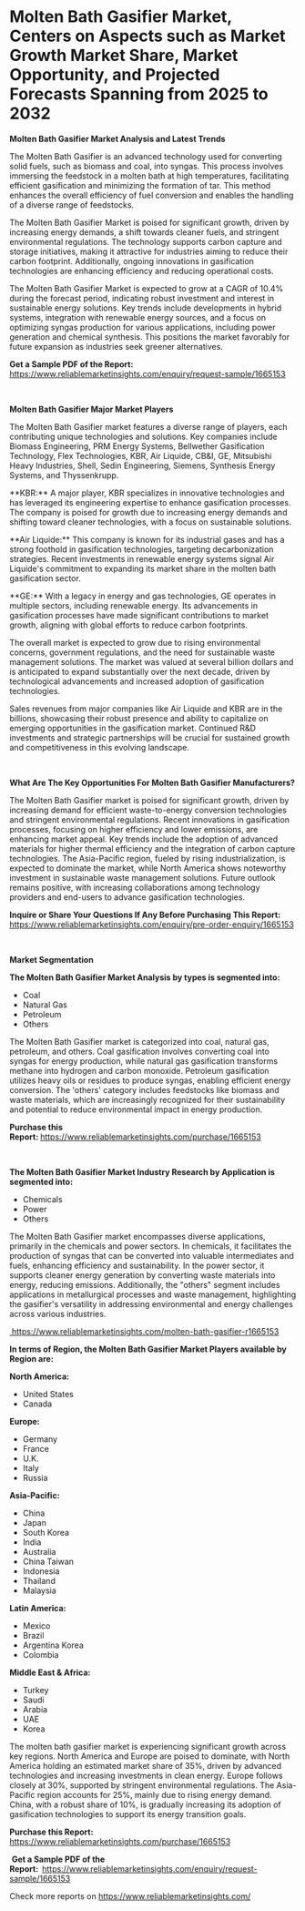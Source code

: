 <p><h1>Molten Bath Gasifier Market, Centers on Aspects such as Market Growth Market Share, Market Opportunity, and Projected Forecasts Spanning from 2025 to 2032</h1></p><p><strong>Molten Bath Gasifier Market Analysis and Latest Trends</strong></p>
<p><p>The Molten Bath Gasifier is an advanced technology used for converting solid fuels, such as biomass and coal, into syngas. This process involves immersing the feedstock in a molten bath at high temperatures, facilitating efficient gasification and minimizing the formation of tar. This method enhances the overall efficiency of fuel conversion and enables the handling of a diverse range of feedstocks.</p><p>The Molten Bath Gasifier Market is poised for significant growth, driven by increasing energy demands, a shift towards cleaner fuels, and stringent environmental regulations. The technology supports carbon capture and storage initiatives, making it attractive for industries aiming to reduce their carbon footprint. Additionally, ongoing innovations in gasification technologies are enhancing efficiency and reducing operational costs.</p><p>The Molten Bath Gasifier Market is expected to grow at a CAGR of 10.4% during the forecast period, indicating robust investment and interest in sustainable energy solutions. Key trends include developments in hybrid systems, integration with renewable energy sources, and a focus on optimizing syngas production for various applications, including power generation and chemical synthesis. This positions the market favorably for future expansion as industries seek greener alternatives.</p></p>
<p><strong>Get a Sample PDF of the Report:&nbsp;</strong> <a href="https://www.reliablemarketinsights.com/enquiry/request-sample/1665153?utm_campaign=3270&utm_medium=2&utm_source=Github&utm_content=ia&utm_term=08032025&utm_id=molten-bath-gasifier">https://www.reliablemarketinsights.com/enquiry/request-sample/1665153</a></p>
<p>&nbsp;</p>
<p><strong>Molten Bath Gasifier Major Market Players</strong></p>
<p><p>The Molten Bath Gasifier market features a diverse range of players, each contributing unique technologies and solutions. Key companies include Biomass Engineering, PRM Energy Systems, Bellwether Gasification Technology, Flex Technologies, KBR, Air Liquide, CB&I, GE, Mitsubishi Heavy Industries, Shell, Sedin Engineering, Siemens, Synthesis Energy Systems, and Thyssenkrupp. </p><p>**KBR:** A major player, KBR specializes in innovative technologies and has leveraged its engineering expertise to enhance gasification processes. The company is poised for growth due to increasing energy demands and shifting toward cleaner technologies, with a focus on sustainable solutions.</p><p>**Air Liquide:** This company is known for its industrial gases and has a strong foothold in gasification technologies, targeting decarbonization strategies. Recent investments in renewable energy systems signal Air Liquide's commitment to expanding its market share in the molten bath gasification sector.</p><p>**GE:** With a legacy in energy and gas technologies, GE operates in multiple sectors, including renewable energy. Its advancements in gasification processes have made significant contributions to market growth, aligning with global efforts to reduce carbon footprints.</p><p>The overall market is expected to grow due to rising environmental concerns, government regulations, and the need for sustainable waste management solutions. The market was valued at several billion dollars and is anticipated to expand substantially over the next decade, driven by technological advancements and increased adoption of gasification technologies.</p><p>Sales revenues from major companies like Air Liquide and KBR are in the billions, showcasing their robust presence and ability to capitalize on emerging opportunities in the gasification market. Continued R&D investments and strategic partnerships will be crucial for sustained growth and competitiveness in this evolving landscape.</p></p>
<p>&nbsp;</p>
<p><strong>What Are The Key Opportunities For Molten Bath Gasifier Manufacturers?</strong></p>
<p><p>The Molten Bath Gasifier market is poised for significant growth, driven by increasing demand for efficient waste-to-energy conversion technologies and stringent environmental regulations. Recent innovations in gasification processes, focusing on higher efficiency and lower emissions, are enhancing market appeal. Key trends include the adoption of advanced materials for higher thermal efficiency and the integration of carbon capture technologies. The Asia-Pacific region, fueled by rising industrialization, is expected to dominate the market, while North America shows noteworthy investment in sustainable waste management solutions. Future outlook remains positive, with increasing collaborations among technology providers and end-users to advance gasification technologies.</p></p>
<p><strong>Inquire or Share Your Questions If Any Before Purchasing This Report:</strong> <a href="https://www.reliablemarketinsights.com/enquiry/pre-order-enquiry/1665153?utm_campaign=3270&utm_medium=2&utm_source=Github&utm_content=ia&utm_term=08032025&utm_id=molten-bath-gasifier">https://www.reliablemarketinsights.com/enquiry/pre-order-enquiry/1665153</a></p>
<p>&nbsp;</p>
<p><strong>Market Segmentation</strong></p>
<p><strong>The Molten Bath Gasifier Market Analysis by types is segmented into:</strong></p>
<p><ul><li>Coal</li><li>Natural Gas</li><li>Petroleum</li><li>Others</li></ul></p>
<p><p>The Molten Bath Gasifier market is categorized into coal, natural gas, petroleum, and others. Coal gasification involves converting coal into syngas for energy production, while natural gas gasification transforms methane into hydrogen and carbon monoxide. Petroleum gasification utilizes heavy oils or residues to produce syngas, enabling efficient energy conversion. The 'others' category includes feedstocks like biomass and waste materials, which are increasingly recognized for their sustainability and potential to reduce environmental impact in energy production.</p></p>
<p><strong>Purchase this Report:&nbsp;</strong><a href="https://www.reliablemarketinsights.com/purchase/1665153?utm_campaign=3270&utm_medium=2&utm_source=Github&utm_content=ia&utm_term=08032025&utm_id=molten-bath-gasifier">https://www.reliablemarketinsights.com/purchase/1665153</a></p>
<p>&nbsp;</p>
<p><strong>The Molten Bath Gasifier Market Industry Research by Application is segmented into:</strong></p>
<p><ul><li>Chemicals</li><li>Power</li><li>Others</li></ul></p>
<p><p>The Molten Bath Gasifier market encompasses diverse applications, primarily in the chemicals and power sectors. In chemicals, it facilitates the production of syngas that can be converted into valuable intermediates and fuels, enhancing efficiency and sustainability. In the power sector, it supports cleaner energy generation by converting waste materials into energy, reducing emissions. Additionally, the "others" segment includes applications in metallurgical processes and waste management, highlighting the gasifier's versatility in addressing environmental and energy challenges across various industries.</p></p>
<p><a href="https://www.reliablemarketinsights.com/molten-bath-gasifier-r1665153?utm_campaign=3270&utm_medium=2&utm_source=Github&utm_content=ia&utm_term=08032025&utm_id=molten-bath-gasifier">&nbsp;https://www.reliablemarketinsights.com/molten-bath-gasifier-r1665153</a></p>
<p><strong>In terms of Region, the Molten Bath Gasifier Market Players available by Region are:</strong></p>
<p>
    <p> <strong> North America: </strong>
        <ul>
            <li>United States</li>
            <li>Canada</li>
        </ul>
        </p> 
    <p> <strong> Europe: </strong>
        <ul>
            <li>Germany</li>
            <li>France</li>
            <li>U.K.</li>
            <li>Italy</li>
            <li>Russia</li>
        </ul>
        </p> 
    <p> <strong> Asia-Pacific: </strong>
        <ul>
            <li>China</li>
            <li>Japan</li>
            <li>South Korea</li>
            <li>India</li>
            <li>Australia</li>
            <li>China Taiwan</li>
            <li>Indonesia</li>
            <li>Thailand</li>
            <li>Malaysia</li>
        </ul>
        </p> 
    <p> <strong> Latin America: </strong>
        <ul>
            <li>Mexico</li>
            <li>Brazil</li>
            <li>Argentina Korea</li>
            <li>Colombia</li>
        </ul>
        </p> 
    <p> <strong> Middle East & Africa: </strong>
        <ul>
            <li>Turkey</li>
            <li>Saudi</li>
            <li>Arabia</li>
            <li>UAE</li>
            <li>Korea</li>
        </ul>
    </p>
    </p>
<p><p>The molten bath gasifier market is experiencing significant growth across key regions. North America and Europe are poised to dominate, with North America holding an estimated market share of 35%, driven by advanced technologies and increasing investments in clean energy. Europe follows closely at 30%, supported by stringent environmental regulations. The Asia-Pacific region accounts for 25%, mainly due to rising energy demand. China, with a robust share of 10%, is gradually increasing its adoption of gasification technologies to support its energy transition goals.</p></p>
<p><strong>Purchase this Report: </strong><a href="https://www.reliablemarketinsights.com/purchase/1665153?utm_campaign=3270&utm_medium=2&utm_source=Github&utm_content=ia&utm_term=08032025&utm_id=molten-bath-gasifier">https://www.reliablemarketinsights.com/purchase/1665153</a></p>
<p>&nbsp;<strong>Get a Sample PDF of the Report:&nbsp;&nbsp;</strong><a href="https://www.reliablemarketinsights.com/enquiry/request-sample/1665153?utm_campaign=3270&utm_medium=2&utm_source=Github&utm_content=ia&utm_term=08032025&utm_id=molten-bath-gasifier">https://www.reliablemarketinsights.com/enquiry/request-sample/1665153</a></p>
<p><strong></strong></p>
<p>Check more reports on <a href="https://www.reliablemarketinsights.com/?utm_campaign=3270&utm_medium=2&utm_source=Github&utm_content=ia&utm_term=08032025&utm_id=molten-bath-gasifier">https://www.reliablemarketinsights.com/</a></p>